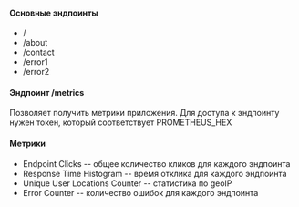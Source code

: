 #### Основные эндпоинты
- /
- /about
- /contact
- /error1
- /error2 
#### Эндпоинт /metrics
Позволяет получить метрики приложения. Для доступа к эндпоинту нужен токен, который соответствует PROMETHEUS_HEX
#### Метрики
- Endpoint Clicks -- общее количество кликов для каждого эндпоинта
- Response Time Histogram -- время отклика для каждого эндпоинта
- Unique User Locations Counter -- статистика по geoIP
- Error Counter -- количество ошибок для каждого эндпоинта
